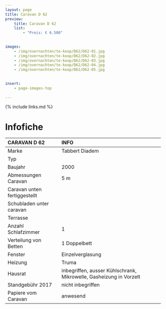 ```yaml
---
layout: page
title: Caravan D 62
preview: 
    title: Caravan D 62
    list:
        - "Preis: € 6.500"
        
        
images:
    - /img/overnachten/te-koop/D62/D62-01.jpg
    - /img/overnachten/te-koop/D62/D62-02.jpg
    - /img/overnachten/te-koop/D62/D62-03.jpg
    - /img/overnachten/te-koop/D62/D62-04.jpg
    - /img/overnachten/te-koop/D62/D62-05.jpg
    
    
insert:
    - page-images-top
    
---
```


{% include links.md %}



# Infofiche 

CARAVAN D 62               | INFO        | 
:---------------------------|:------------|
Marke                       |Tabbert Diadem
Typ                         |
Baujahr                     |2000
Abmessungen Caravan         |5 m
Caravan unten fertiggestellt|
Schubladen unter caravan    |
Terrasse                    |
Anzahl Schlafzimmer         |1
Verteilung von Betten       |1 Doppelbett
Fenster                     |Einzelverglasung
Heizung                     |Truma
Hausrat                     |inbegriffen, ausser Kühlschrank, Mikrowelle, Gasheizung in Vorzelt
Standgebühr 2017            |nicht inbegriffen
Papiere vom Caravan         |anwesend